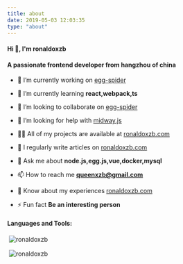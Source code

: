 ```yaml
---
title: about
date: 2019-05-03 12:03:35
type: "about"
---
```



<h4 align="left">Hi 👋, I'm ronaldoxzb</h4>
<h4 align="left">A passionate frontend developer from hangzhou of china</h4>

- 🔭 I’m currently working on [egg-spider](https://github.com/ronaldoxzb/egg-spider)

- 🌱 I’m currently learning **react,webpack,ts**

- 👯 I’m looking to collaborate on [egg-spider](https://github.com/ronaldoxzb/egg-spider)

- 🤝 I’m looking for help with [midway.js](https://www.yuque.com/midwayjs/midway_v2/lifecycle)

- 👨‍💻 All of my projects are available at [ronaldoxzb.com](ronaldoxzb.com)

- 📝 I regularly write articles on [ronaldoxzb.com](ronaldoxzb.com)

- 💬 Ask me about **node.js,egg.js,vue,docker,mysql**

- 📫 How to reach me **queenxzb@gmail.com**

- 📄 Know about my experiences [ronaldoxzb.com](ronaldoxzb.com)

- ⚡ Fun fact **Be an interesting person**

<h4 align="left">Languages and Tools:</h4>

<p>&nbsp;<img align="center" src="https://github-readme-stats.vercel.app/api/top-langs?username=ronaldoxzb&show_icons=true&locale=en&layout=compact" alt="ronaldoxzb" /></p>

<p>&nbsp;<img align="center" src="https://github-readme-stats.vercel.app/api?username=ronaldoxzb&show_icons=true&locale=en" alt="ronaldoxzb" /></p>
